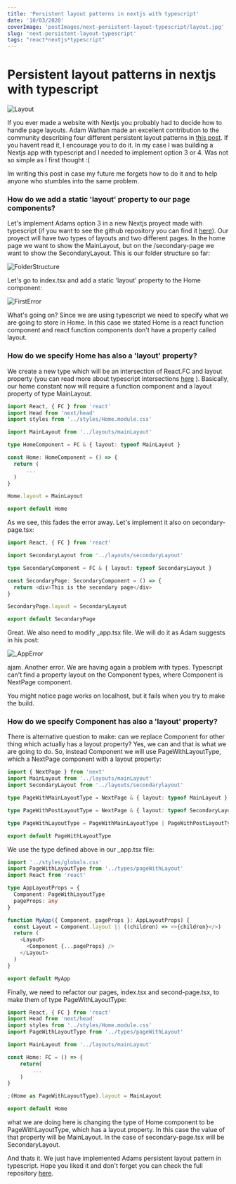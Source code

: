 ```yaml
---
title: 'Persistent layout patterns in nextjs with typescript'
date: '10/03/2020'
coverImage: 'postImages/next-persistent-layout-typescript/layout.jpg'
slug: 'next-persistent-layout-typescript'
tags: "react*nextjs*typescript"
---
```


# Persistent layout patterns in nextjs with typescript

![Layout](/postImages/next-persistent-layout-typescript/layout.jpg)

If you ever made a website with Nextjs you probably had to decide how to handle page layouts. Adam Wathan made an excellent contribution to the community describing four different persistent layout patterns in [this post](https://adamwathan.me/2019/10/17/persistent-layout-patterns-in-nextjs/). If you havent read it, I encourage you to do it.
In my case I was building a Nextjs app with typescript and I needed to implement option 3 or 4. Was not so simple as I first thought :(

Im writing this post in case my future me forgets how to do it and to help anyone who stumbles into the same problem.

### How do we add a static 'layout' property to our page components?

Let's implement Adams option 3 in a new Nextjs proyect made with typescript (if you want to see the github repository you can find it [here](https://github.com/tomasgil123/persistent-layout-typescript)).
Our proyect will have two types of layouts and two different pages. In the home page we want to show the MainLayout, but on the /secondary-page we want to show the SecondaryLayout. This is our folder structure so far:

![FolderStructure](/postImages/next-persistent-layout-typescript/folder-structure.png)

Let's go to index.tsx and add a static 'layout' property to the Home component:

![FirstError](/postImages/next-persistent-layout-typescript/first-error.png)

What's going on? Since we are using typescript we need to specify what we are going to store in Home. In this case we stated Home is a react function component and react function components don't have a property called layout.

### How do we specify Home has also a 'layout' property?

We create a new type which will be an intersection of React.FC and layout property (you can read more about typescript intersections [here](https://www.typescriptlang.org/docs/handbook/unions-and-intersections.html) ). Basically, our home constant now will require a function component and a layout property of type MainLayout.

```ts
import React, { FC } from 'react'
import Head from 'next/head'
import styles from '../styles/Home.module.css'

import MainLayout from '../layouts/mainLayout'

type HomeComponent = FC & { layout: typeof MainLayout }

const Home: HomeComponent = () => {
  return (
      ...
  )
}

Home.layout = MainLayout

export default Home

```

As we see, this fades the error away. Let's implement it also on secondary-page.tsx:

```ts
import React, { FC } from 'react'

import SecondaryLayout from '../layouts/secondaryLayout'

type SecondaryComponent = FC & { layout: typeof SecondaryLayout }

const SecondaryPage: SecondaryComponent = () => {
  return <div>This is the secondary page</div>
}

SecondaryPage.layout = SecondaryLayout

export default SecondaryPage
```

Great. We also need to modify \_app.tsx file. We will do it as Adam suggests in his post:

![_AppError](/postImages/next-persistent-layout-typescript/_app.png)

ajam. Another error. We are having again a problem with types. Typescript can't find a property layout on the Component types, where Component is NextPage component.

You might notice page works on localhost, but it fails when you try to make the build.

### How do we specify Component has also a 'layout' property?

There is alternative question to make: can we replace Component for other thing which actually has a layout property? Yes, we can and that is what we are going to do. So, instead Component we will use PageWithLayoutType, which a NextPage component with a layout property:

```ts
import { NextPage } from 'next'
import MainLayout from '../layouts/mainLayout'
import SecondaryLayout from '../layouts/secondarylayout'

type PageWithMainLayoutType = NextPage & { layout: typeof MainLayout }

type PageWithPostLayoutType = NextPage & { layout: typeof SecondaryLayout }

type PageWithLayoutType = PageWithMainLayoutType | PageWithPostLayoutType

export default PageWithLayoutType
```

We use the type defined above in our \_app.tsx file:

```ts
import '../styles/globals.css'
import PageWithLayoutType from '../types/pageWithLayout'
import React from 'react'

type AppLayoutProps = {
  Component: PageWithLayoutType
  pageProps: any
}

function MyApp({ Component, pageProps }: AppLayoutProps) {
  const Layout = Component.layout || ((children) => <>{children}</>)
  return (
    <Layout>
      <Component {...pageProps} />
    </Layout>
  )
}

export default MyApp
```

Finally, we need to refactor our pages, index.tsx and second-page.tsx, to make them of type PageWithLayoutType:

```ts
import React, { FC } from 'react'
import Head from 'next/head'
import styles from '../styles/Home.module.css'
import PageWithLayoutType from '../types/pageWithLayout'

import MainLayout from '../layouts/mainLayout'

const Home: FC = () => {
    return(
        ...
    )
}

;(Home as PageWithLayoutType).layout = MainLayout

export default Home
```

what we are doing here is changing the type of Home component to be PageWithLayoutType, which has a layout property. In this case the value of that property will be MainLayout. In the case of secondary-page.tsx will be SecondaryLayout.

And thats it. We just have implemented Adams persistent layout pattern in typescript. Hope you liked it and don't forget you can check the full repository [here](https://github.com/tomasgil123/persistent-layout-typescript).
